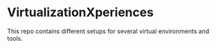 # VirtualizationXperiences
This repo contains different setups for several virtual environments and tools.
